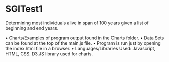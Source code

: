 # SGITest1
Determining most individuals alive in span of 100 years given a list of beginning and end years.

• Charts/Examples of program output found in the Charts folder.
• Data Sets can be found at the top of the main.js file.
• Program is run just by opening the index.html file in a browser.
• Languages/Libraries Used: Javascript, HTML, CSS. D3.JS library used for charts.
